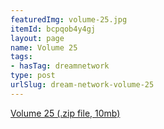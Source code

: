 ```yaml
---
featuredImg: volume-25.jpg
itemId: bcpqob4y4gj
layout: page
name: Volume 25
tags:
- hasTag: dreamnetwork
type: post
urlSlug: dream-network-volume-25
---
```

<a href="../files/Volume_25.zip" download>Volume 25 (.zip file, 10mb)</a>
